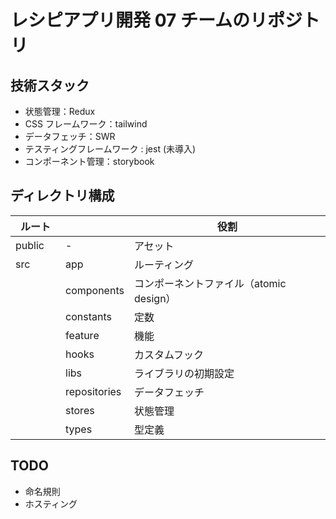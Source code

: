 # レシピアプリ開発 07 チームのリポジトリ

## 技術スタック

- 状態管理：Redux
- CSS フレームワーク：tailwind
- データフェッチ：SWR
- テスティングフレームワーク : jest (未導入)
- コンポーネント管理：storybook

## ディレクトリ構成

| ルート   |              | 役割                                    |
| -------- | ------------ | --------------------------------------- |
| public   | -            | アセット                                |
| src      | app          | ルーティング                            |
|          | components   | コンポーネントファイル（atomic design） |
| 　　　　 | constants    | 定数                                    |
| 　　　　 | feature      | 機能                                    |
| 　　　　 | hooks        | カスタムフック                          |
|          | libs         | ライブラリの初期設定                    |
|          | repositories | データフェッチ                          |
|          | stores       | 状態管理                                |
|          | types        | 型定義                                  |

## TODO

- 命名規則
- ホスティング
